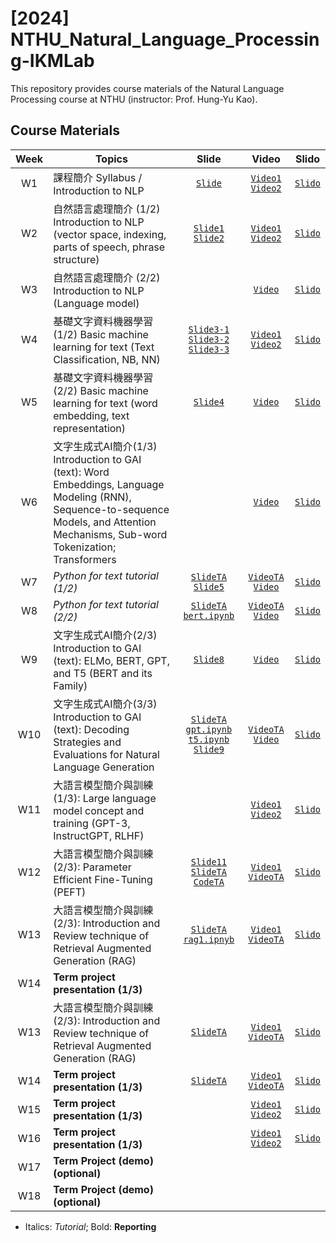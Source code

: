 # [2024] NTHU_Natural_Language_Processing-IKMLab

This repository provides course materials of the Natural Language Processing course at NTHU (instructor: Prof. Hung-Yu Kao).

## Course Materials

| Week | Topics | Slide | Video | Slido |
|:-:|---|:-:|:-:|:-:|
|W1 | 課程簡介 Syllabus / Introduction to NLP | [`Slide`](./Slides/W0_Syllabus.pdf) | [`Video1`](https://www.youtube.com/live/oZHHnuFVHtk) [`Video2`](https://www.youtube.com/live/PW-6nELZNhg)| [`Slido`](https://app.sli.do/event/wvKBbisHUsMsKXHH2wJfW3)
|W2 | 自然語言處理簡介 (1/2) Introduction to NLP (vector space, indexing, parts of speech, phrase structure) | [`Slide1`](./Slides/W1_NLP_brief.pdf) [`Slide2`](./Slides/W2_Word%20embeddings%20and%20Language%20Modeling%20(RNN).pdf)|  [`Video1`](https://www.youtube.com/live/jBKUDUbeOkE) [`Video2`](https://www.youtube.com/live/wmUOivdJb6M) | [`Slido`](https://app.sli.do/event/dKD1f7KsoB3JGYgeQ6SBkF)
|W3 | 自然語言處理簡介 (2/2) Introduction to NLP (Language model) | | [`Video`](https://youtube.com/live/4pvbArJ5JtM) | [`Slido`](https://app.sli.do/event/dKD1f7KsoB3JGYgeQ6SBkF)
|W4 | 基礎文字資料機器學習 (1/2) Basic machine learning for text (Text Classification, NB, NN) | [`Slide3-1`](./Slides/W3_Sequence-to-sequence%20Models%20and%20Attention%20Mechanisms.pdf) [`Slide3-2`](./Slides/W3_subword.pdf) [`Slide3-3`](./Slides/W3_Transformers.pdf) | [`Video1`](https://youtube.com/live/MNYs4Skugsk) [`Video2`](https://www.youtube.com/live/TdrAnUMqmA4) | [`Slido`](https://app.sli.do/event/dKD1f7KsoB3JGYgeQ6SBkF)
|W5 | 基礎文字資料機器學習 (2/2) Basic machine learning for text (word embedding, text representation) | [`Slide4`](./Slides/W4_bert_and_its_family.pdf) | [`Video`](https://youtube.com/live/stD4aeNi9o4) | [`Slido`](https://app.sli.do/event/dKD1f7KsoB3JGYgeQ6SBkF)
|W6 | 文字生成式AI簡介(1/3) Introduction to GAI (text): Word Embeddings, Language Modeling (RNN), Sequence-to-sequence Models, and Attention Mechanisms, Sub-word Tokenization; Transformers | | [`Video`](https://youtube.com/live/LxUTwOTnQFQ) | [`Slido`](https://app.sli.do/event/dKD1f7KsoB3JGYgeQ6SBkF) 
|W7 | *Python for text tutorial (1/2)* | [`SlideTA`](./Slides/pytorch_tutorial_NTHU_NLP.pdf) [`Slide5`](./Slides/W5_decoding.pdf) | [`VideoTA`](https://www.youtube.com/watch?v=sg22677pUEs) [`Video`](https://youtube.com/live/efrdB5Sqd7g) | [`Slido`](https://app.sli.do/event/dKD1f7KsoB3JGYgeQ6SBkF) 
|W8 | *Python for text tutorial (2/2)* | [`SlideTA`](./Slides/huggingface_tutorial_bert.pdf) [`bert.ipynb`](./Reference/bert-huggingface.ipynb) | [`VideoTA`](https://www.youtube.com/watch?v=VErSpYgZGiw) [`Video`](https://youtube.com/live/46xU715n4QM) | [`Slido`](https://app.sli.do/event/dKD1f7KsoB3JGYgeQ6SBkF)
|W9 | 文字生成式AI簡介(2/3) Introduction to GAI (text): ELMo, BERT, GPT, and T5 (BERT and its Family) | [`Slide8`](./Slides/W8_GPT3_InstructGPT_RLHF.pdf) | [`Video`](https://youtube.com/live/24HkpOXDlDQ) | [`Slido`](https://app.sli.do/event/dKD1f7KsoB3JGYgeQ6SBkF)
|W10| 文字生成式AI簡介(3/3) Introduction to GAI (text): Decoding Strategies and Evaluations for Natural Language Generation | [`SlideTA`](./Slides/huggingface_tutorial_gpt2_t5.pdf) [`gpt.ipynb`](./Reference/gpt2_summarization.ipynb) [`t5.ipynb`](./Reference/t5_summarization.ipynb) [`Slide9`](./Slides/W9_PEFT.pdf) | [`VideoTA`](https://youtu.be/NijzxIlzftU) [`Video`](https://youtube.com/live/k8vtBcwy7pU) | [`Slido`](https://app.sli.do/event/dKD1f7KsoB3JGYgeQ6SBkF)
|W11| 大語言模型簡介與訓練 (1/3): Large language model concept and training (GPT-3, InstructGPT, RLHF) | | [`Video1`](https://youtube.com/live/8l-JVYW2Sac) [`Video2`](https://youtube.com/live/f5HNG6_-qRY) | [`Slido`](https://app.sli.do/event/dKD1f7KsoB3JGYgeQ6SBkF)
|W12| 大語言模型簡介與訓練 (2/3): Parameter Efficient Fine-Tuning (PEFT) | [`Slide11`](./Slides/W11_RAG.pdf) [`SlideTA`](./Slides/llm_api_tutorial.pdf) [`CodeTA`](./Reference/LLM_API_lab) | [`Video1`](https://youtube.com/live/olRheBkG13E) [`VideoTA`](https://youtu.be/UCl9RBtIJko) | [`Slido`](https://app.sli.do/event/dKD1f7KsoB3JGYgeQ6SBkF)
|W13| 大語言模型簡介與訓練 (2/3): Introduction and Review technique of Retrieval Augmented Generation (RAG) | [`SlideTA`](./Slides/rag_tutorial_1.pdf) [`rag1.ipnyb`](./Reference/RAG_tutorial_1.ipynb) | [`Video1`](https://youtube.com/live/F6-pcXzSx5w) [`VideoTA`](https://youtu.be/8-RTSLQRrfI) | [`Slido`](https://app.sli.do/event/dKD1f7KsoB3JGYgeQ6SBkF)
|W14| **Term project presentation (1/3)** |
|W13| 大語言模型簡介與訓練 (2/3): Introduction and Review technique of Retrieval Augmented Generation (RAG) | [`SlideTA`](./Slides/rag_tutorial_1.pdf) | [`Video1`](https://youtube.com/live/F6-pcXzSx5w) [`VideoTA`](https://youtu.be/8-RTSLQRrfI) | [`Slido`](https://app.sli.do/event/dKD1f7KsoB3JGYgeQ6SBkF)
|W14| **Term project presentation (1/3)** | [`SlideTA`](./Slides/rag_tutorial_2.pdf) | [`Video1`](https://youtube.com/live/WoEVKTLEqbs) [`VideoTA`](https://youtu.be/fKtYWeM5BQ4) | [`Slido`](https://app.sli.do/event/dKD1f7KsoB3JGYgeQ6SBkF) |
|W15| **Term project presentation (1/3)** | | [`Video1`](https://youtube.com/live/6990RePufrM) [`Video2`](https://youtube.com/live/oSQXQ3np1PY) | [`Slido`](https://app.sli.do/event/dKD1f7KsoB3JGYgeQ6SBkF) |
|W16| **Term project presentation (1/3)** | | [`Video1`](https://youtube.com/live/SZMzBDbPdrM) [`Video2`](https://youtube.com/live/DYtTDQiqap8) | [`Slido`](https://app.sli.do/event/dKD1f7KsoB3JGYgeQ6SBkF) |
|W17| **Term Project (demo) (optional)** |
|W18| **Term Project (demo) (optional)** |

- Italics: *Tutorial*; Bold: **Reporting**
